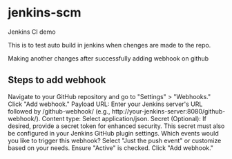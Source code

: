 # jenkins-scm

Jenkins CI demo

This is to test auto build in jenkins when chenges are made to the repo.

Making another changes after successfully adding webhook on github

## Steps to add webhook

Navigate to your GitHub repository and go to "Settings" > "Webhooks." 
Click "Add webhook."
Payload URL: Enter your Jenkins server's URL followed by /github-webhook/ (e.g., http://your-jenkins-server:8080/github-webhook/).
Content type: Select application/json.
Secret (Optional): If desired, provide a secret token for enhanced security. This secret must also be configured in your Jenkins GitHub plugin settings.
Which events would you like to trigger this webhook? Select "Just the push event" or customize based on your needs.
Ensure "Active" is checked.
Click "Add webhook." 